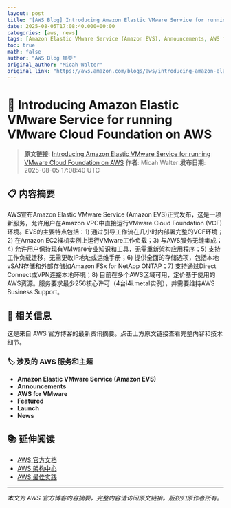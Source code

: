 ```yaml
---
layout: post
title: "[AWS Blog] Introducing Amazon Elastic VMware Service for running VMware Cloud Foundation on AWS"
date: 2025-08-05T17:08:40.000+00:00
categories: [aws, news]
tags: [Amazon Elastic VMware Service (Amazon EVS), Announcements, AWS for VMware, Featured, Launch, News]
toc: true
math: false
author: "AWS Blog 摘要"
original_author: "Micah Walter"
original_link: "https://aws.amazon.com/blogs/aws/introducing-amazon-elastic-vmware-service-for-running-vmware-cloud-foundation-on-aws/"
---
```


# 📰 Introducing Amazon Elastic VMware Service for running VMware Cloud Foundation on AWS

> **原文链接**: [Introducing Amazon Elastic VMware Service for running VMware Cloud Foundation on AWS](https://aws.amazon.com/blogs/aws/introducing-amazon-elastic-vmware-service-for-running-vmware-cloud-foundation-on-aws/)
> **作者**: Micah Walter
> **发布日期**: 2025-08-05 17:08:40 UTC

## 📋 内容摘要

AWS宣布Amazon Elastic VMware Service (Amazon EVS)正式发布，这是一项新服务，允许用户在Amazon VPC中直接运行VMware Cloud Foundation (VCF)环境。EVS的主要特点包括：1) 通过引导工作流在几小时内部署完整的VCF环境；2) 在Amazon EC2裸机实例上运行VMware工作负载；3) 与AWS服务无缝集成；4) 允许用户保持现有VMware专业知识和工具，无需重新架构应用程序；5) 支持工作负载迁移，无需更改IP地址或运维手册；6) 提供全面的存储选项，包括本地vSAN存储和外部存储如Amazon FSx for NetApp ONTAP；7) 支持通过Direct Connect或VPN连接本地环境；8) 目前在多个AWS区域可用，定价基于使用的AWS资源。服务要求最少256核心许可（4台i4i.metal实例），并需要维持AWS Business Support。

## 🔗 相关信息

这是来自 AWS 官方博客的最新资讯摘要。点击上方原文链接查看完整内容和技术细节。

### 🏷️ 涉及的 AWS 服务和主题

- **Amazon Elastic VMware Service (Amazon EVS)**
- **Announcements**
- **AWS for VMware**
- **Featured**
- **Launch**
- **News**

## 📚 延伸阅读

- [AWS 官方文档](https://docs.aws.amazon.com/)
- [AWS 架构中心](https://aws.amazon.com/architecture/)
- [AWS 最佳实践](https://aws.amazon.com/architecture/well-architected/)

---

*本文为 AWS 官方博客内容摘要，完整内容请访问原文链接。版权归原作者所有。*